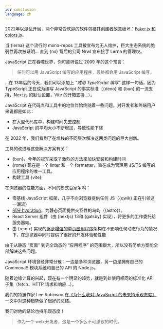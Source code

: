```yaml
---
id: conclusion
language: zh
---
```


2022年以混乱开局，两个非常受欢迎的软件包被其创建者故意破坏：[Faker.js 和 colors.js](https://www.theregister.com/2022/01/10/npm_fakerjs_colorsjs/)。

当 {lerna} 这个流行的 mono-repos 工具被宣布为无人维护，巨大生态系统的脆弱性再次被证明... 直到 {nx} 背后的公司 Nrwl 宣布接手 Lerna 的管理权。

JavaScript 正在吞噬世界，你可能听说过 2009 年的这个预言：

> 任何可以用 JavaScript 编写的应用程序，最终都会用 JavaScript 编写。

...在 13年后的今天，我们可以添加上 _“或用 TypeScript 编写”_ 这样一句话，因为 TypeScript 正在成为编写 JavaScript 的事实标准（{deno} 和 {bun} 的一流支持，Next.js 的默认设置，Vite 的开箱支持...）。

JavaScript 在代码库和工具中的地位伴始终随着一些问题，对开发者和终端用户来说都是如此：

- 在大型代码库中，构建时间失去控制
- JavaScript 的平均大小不断增加，导致性能下降

在 2022 年，我们看到了在堆栈的不同层次解决这两类问题的巨大创新。

工具的改进与这些解决方案有关：

- {bun}，今年的冠军采取了激烈的方法来加快安装和构建时间
- {rome} 现在是一个 linter 和一个 formatter，旨在成为管理用 JS/TS 编写的应用程序的唯一工具。
- 构建工具 {vite}

在浏览器的性能方面，不同的模式百家争鸣：

- 零基线 JavaScript 框架，几乎不向浏览器提供任何 JS（{qwik} 正在引领这一潮流）
- [部分 hydration](https://ajcwebdev.com/2021/11/22/what-is-partial-hydration-and-why-is-everyone-talking-about-it/)，为静态页面提供交互性的岛屿（{astro}）。
- React Server 组件（由 {nextjs} 13和 {gatsby} 实现），将更多的工作委托给服务器端。
- 由 {remix} 实现的[逐步增强的单页应用程序](https://www.epicweb.dev/the-webs-next-transition)架构在不影响任何动态行为的情况下，在浏览器中同时提供了很好的开发体验和性能

由于从静态 “页面” 到完全动态的 “应用程序” 的范围很大，所以没有简单方案能全部解决这些问题。

JavaScript 环境曾经非常分散：一边是多种浏览器，另一边是拥有自己的 CommonJS 模块系统和自己的 API 的 Node.js。

随着边缘计算的兴起，现在有一个明显的趋势，就是到处使用相同的标准化 API 子集（fetch、HTTP 请求和响应...）。

我们的特邀作家 Lee Robinson 在[《为什么我对 JavaScript 的未来持乐观态度》](https://leerob.substack.com/p/why-im-optimistic-about-javascripts)一文中对这种趋势做了很好的总结。

我们对他的结论也持乐观态度！

> 作为一个 web 开发者，这是一个多么不可思议的时代。
